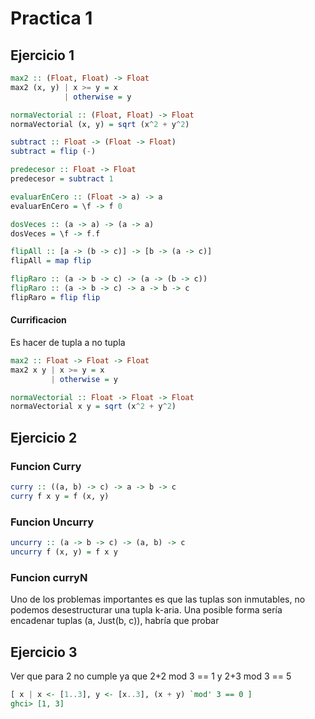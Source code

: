 # Practica 1

## Ejercicio 1

```hs
max2 :: (Float, Float) -> Float
max2 (x, y) | x >= y = x
            | otherwise = y

normaVectorial :: (Float, Float) -> Float
normaVectorial (x, y) = sqrt (x^2 + y^2)

subtract :: Float -> (Float -> Float)
subtract = flip (-)

predecesor :: Float -> Float
predecesor = subtract 1

evaluarEnCero :: (Float -> a) -> a 
evaluarEnCero = \f -> f 0

dosVeces :: (a -> a) -> (a -> a)
dosVeces = \f -> f.f

flipAll :: [a -> (b -> c)] -> [b -> (a -> c)]
flipAll = map flip

flipRaro :: (a -> b -> c) -> (a -> (b -> c)) 
flipRaro :: (a -> b -> c) -> a -> b -> c 
flipRaro = flip flip
```

#### Currificacion

Es hacer de tupla a no tupla

```hs
max2 :: Float -> Float -> Float
max2 x y | x >= y = x
         | otherwise = y

normaVectorial :: Float -> Float -> Float
normaVectorial x y = sqrt (x^2 + y^2)
```

## Ejercicio 2

### Funcion Curry

```hs
curry :: ((a, b) -> c) -> a -> b -> c
curry f x y = f (x, y)
```

### Funcion Uncurry

```hs
uncurry :: (a -> b -> c) -> (a, b) -> c 
uncurry f (x, y) = f x y
```

### Funcion curryN

Uno de los problemas importantes es que las tuplas son inmutables, no podemos desestructurar una tupla k-aria.
Una posible forma sería encadenar tuplas (a, Just(b, c)), habría que probar

## Ejercicio 3

Ver que para 2 no cumple ya que 2+2 mod 3 == 1 y 2+3 mod 3 == 5

```hs
[ x | x <- [1..3], y <- [x..3], (x + y) `mod' 3 == 0 ]
ghci> [1, 3]
```
